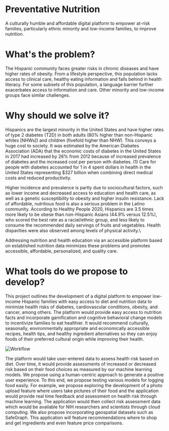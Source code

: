 # Preventative Nutrition
A culturally humble and affordable digital platform to empower at-risk families, particularly ethnic minority and low-income families, to improve nutrition.

# What's the problem?
The Hispanic community faces greater risks in chronic diseases and have higher rates of obesity. From a lifestyle perspective, this population lacks access to clinical care, healthy eating information and falls behind in health literacy. For some subsets of this population, a language barrier further exacerbates access to information and care. Other minority and low-income groups face similar challenges. 

# Why should we solve it?

Hispanics are the largest minority in the United States and have higher rates of type 2 diabetes (T2D) in both adults (80% higher than non-Hispanic whites [NHWs]) and children (fivefold higher than NHW). This conveys a huge cost to society. It was estimated by the American Diabetes Association (ADA) that the economic costs of diabetes in the United States in 2017 had increased by 26% from 2012 because of increased prevalence of diabetes and the increased cost per person with diabetes. (1) Care for people with diabetes accounted for 1 in 4 spent dollars in health in the United States representing $327 billion when combining direct medical costs and reduced productivity.

Higher incidence and prevalence is partly due to sociocultural factors, such as lower income and decreased access to education and health care, as well as a genetic susceptibility to obesity and higher insulin resistance. Lack of affordable, nutritious food is also a serious problem in the Latino community. According to Healthy People 2020, Hispanics are 3.5 times more likely to be obese than non-Hispanic Asians (44.9% versus 12.5%), who scored the best rate as a racial/ethnic group, and less likely to consume the recommended daily servings of fruits and vegetables. Health disparities were also observed among levels of physical activity.\

Addressing nutrition and health education via an accessible platform based on established nutrition data minimizes these problems and promotes accessible, affordable, personalized, and quality care.

# What tools do we propose to develop?

This project outlines the development of a digital platform to empower low-income Hispanic families with easy access to diet and nutrition data to minimize health risks of diabetes, cardiovascular conditions, obesity, and cancer, among others. The platform would provide easy access to nutrition facts and incorporate gamification and cognitive behavioral change models to incentivize families to eat healthier. It would recommend culturally, seasonally, environmentally appropriate and economically accessible recipes, health tips, and healthy ingredient alternatives so they can enjoy foods of their preferred cultural origin while improving their health. 

![Workflow](https://i.ibb.co/JHGBfJW/Copy-of-nutrition.png)

The platform would take user-entered data to assess health risk based on diet. Over time, it would provide assessments of increased or decreased risk based on their food choices as measured by our machine learning models. We propose using a human-centric approach to generate a positive user experience. To this end, we propose testing various models for logging food easily. For example, we propose exploring the development of a photo upload feature where users take pictures of their food and the application would provide real time feedback and assessment on health risk through machine learning. The application would then collect risk assessment data which would be available for NIH researchers and scientists through cloud computing. We also propose incorporating geospatial datasets such as SafeGraph. This application will feature recommendations where to shop and get ingredients and even feature price comparisons.


